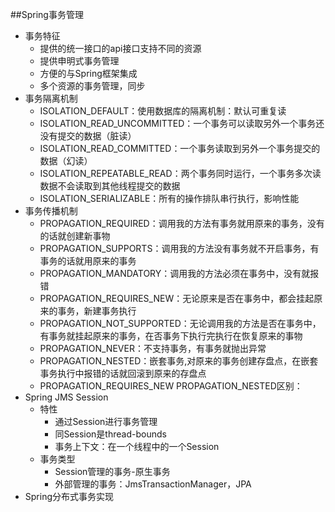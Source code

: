##Spring事务管理
+ 事务特征
    + 提供的统一接口的api接口支持不同的资源
    + 提供申明式事务管理
    + 方便的与Spring框架集成
    + 多个资源的事务管理，同步
+ 事务隔离机制
    + ISOLATION_DEFAULT：使用数据库的隔离机制：默认可重复读
    + ISOLATION_READ_UNCOMMITTED：一个事务可以读取另外一个事务还没有提交的数据（脏读）
    + ISOLATION_READ_COMMITTED：一个事务读取到另外一个事务提交的数据（幻读）
    + ISOLATION_REPEATABLE_READ：两个事务同时运行，一个事务多次读数据不会读取到其他线程提交的数据
    + ISOLATION_SERIALIZABLE：所有的操作排队串行执行，影响性能
+ 事务传播机制
    + PROPAGATION_REQUIRED：调用我的方法有事务就用原来的事务，没有的话就创建新事物
    + PROPAGATION_SUPPORTS：调用我的方法没有事务就不开启事务，有事务的话就用原来的事务
    + PROPAGATION_MANDATORY：调用我的方法必须在事务中，没有就报错
    + PROPAGATION_REQUIRES_NEW：无论原来是否在事务中，都会挂起原来的事务，新建事务执行
    + PROPAGATION_NOT_SUPPORTED：无论调用我的方法是否在事务中，有事务就挂起原来的事务，在否事务下执行完执行在恢复原来的事物
    + PROPAGATION_NEVER：不支持事务，有事务就抛出异常
    + PROPAGATION_NESTED：嵌套事务,对原来的事务创建存盘点，在嵌套事务执行中报错的话就回滚到原来的存盘点
    + PROPAGATION_REQUIRES_NEW PROPAGATION_NESTED区别：
+ Spring JMS Session
    + 特性
        + 通过Session进行事务管理
        + 同Session是thread-bounds
        + 事务上下文：在一个线程中的一个Session
     + 事务类型
        + Session管理的事务-原生事务
        + 外部管理的事务：JmsTransactionManager，JPA
+ Spring分布式事务实现
    
    